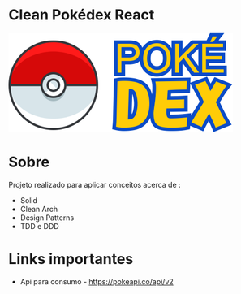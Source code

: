 # Clean Pokédex React
<img src="./public/logopoke.png" alt="Uma imagem relacionada ao projeto">

# Sobre

Projeto realizado para aplicar conceitos acerca de :
* Solid
* Clean Arch
* Design Patterns
* TDD e DDD

# Links importantes
  * Api para consumo - https://pokeapi.co/api/v2 

